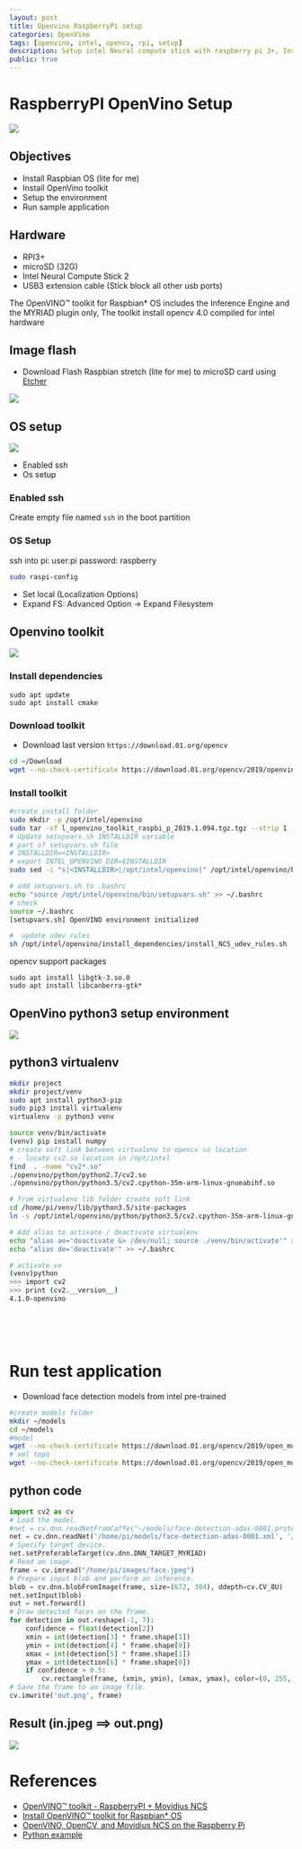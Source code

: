 ```yaml
---
layout: post
title: Openvino RaspberryPi setup
categories: OpenVino
tags: [openvino, intel, opencv, rpi, setup]
description: Setup intel Neural compute stick with raspberry pi 3+, Install toolkit and run sample application 
public: true
---
```

<style>
    img[src*='#logo'] {
    max-width:200px;
}
    
</style>

# RaspberryPI OpenVino Setup
![](/images/open_vino_rpi_install.jpg)

## Objectives
- Install Raspbian OS (lite for me)
- Install OpenVino toolkit
- Setup the environment
- Run sample application

## Hardware
- RPI3+
- microSD (32G)
- Intel Neural Compute Stick 2
- USB3 extension cable (Stick block all other usb ports)


The OpenVINO™ toolkit for Raspbian* OS includes the Inference Engine and the MYRIAD plugin only, The toolkit install opencv 4.0 compiled for intel hardware

## Image flash
- Download Flash Raspbian stretch (lite for me) to microSD card using [Etcher](https://www.balena.io/etcher/)

![](/images/2019-05-07-15-19-14.png#logo)

## OS setup
![](/images/raspbian_logo.png)
- Enabled ssh
- Os setup

### Enabled ssh
Create empty file named `ssh` in the boot partition

### OS Setup
ssh into pi: user:pi password: raspberry
```bash
sudo raspi-config
```
- Set local (Localization Options)
- Expand FS: Advanced Option -> Expand Filesystem   

## Openvino toolkit
![](/images/openvino_logo.png)
### Install dependencies
```
sudo apt update
sudo apt install cmake
```
### Download toolkit
- Download last version `https://download.01.org/opencv`
```bash
cd ~/Download
wget --no-check-certificate https://download.01.org/opencv/2019/openvinotoolkit/l_openvino_toolkit_raspbi_p_2019.1.094.tgz

```
### Install toolkit
```bash
#create install folder
sudo mkdir -p /opt/intel/openvino
sudo tar -xf l_openvino_toolkit_raspbi_p_2019.1.094.tgz.tgz --strip 1 -C /opt/intel/openvino
# Update setupvars.sh INSTALLDIR variable
# part of setupvars.sh file
# INSTALLDIR=<INSTALLDIR>
# export INTEL_OPENVINO_DIR=$INSTALLDIR
sudo sed -i "s|<INSTALLDIR>|/opt/intel/openvino|" /opt/intel/openvino/bin/setupvars.sh

# add setupvars.sh to .bashrc
echo "source /opt/intel/openvino/bin/setupvars.sh" >> ~/.bashrc
# check
source ~/.bashrc 
[setupvars.sh] OpenVINO environment initialized

#  update udev rules
sh /opt/intel/openvino/install_dependencies/install_NCS_udev_rules.sh
```

opencv support packages
```
sudo apt install libgtk-3.so.0
sudo apt install libcanberra-gtk*
```

## OpenVino python3  setup environment

![](/images/python-icon.png#logo)
## python3 virtualenv
```bash
mkdir project
mkdir project/venv
sudo apt install python3-pip
sudo pip3 install virtualenv
virtualenv -p python3 venv

source venv/bin/activate
(venv) pip install numpy
# create soft link between virtualenv to opencv so location
# - locate cv2.so location in /opt/intel
find  . -name "cv2*.so"
./openvino/python/python2.7/cv2.so
./openvino/python/python3.5/cv2.cpython-35m-arm-linux-gnueabihf.so

# from virtualenv lib folder create soft link
cd /home/pi/venv/lib/python3.5/site-packages
ln -s /opt/intel/openvino/python/python3.5/cv2.cpython-35m-arm-linux-gnueabihf.so cv2.so

# Add alias to activate / deactivate virtualenv
echo "alias ae='deactivate &> /dev/null; source ./venv/bin/activate'" >> ~/.bashrc
echo "alias de='deactivate'" >> ~/.bashrc

# activate ve
(venv)python
>>> import cv2
>>> print (cv2.__version__)
4.1.0-openvino
```

&nbsp;  
&nbsp;  
&nbsp;  


# Run test application
- Download face  detection models from intel pre-trained
```bash
#create models folder
mkdir ~/models
cd ~/models
#model
wget --no-check-certificate https://download.01.org/opencv/2019/open_model_zoo/R1/models_bin/face-detection-adas-0001/FP16/face-detection-adas-0001.bin
# xml topo
wget --no-check-certificate https://download.01.org/opencv/2019/open_model_zoo/R1/models_bin/face-detection-adas-0001/FP16/face-detection-adas-0001.xml
```

## python code
```python
import cv2 as cv
# Load the model.
#net = cv.dnn.readNetFromCaffe("~/models/face-detection-adas-0001.prototxt","~/models/face-detection-adas-0001.xml")
net = cv.dnn.readNet('/home/pi/models/face-detection-adas-0001.xml', '/home/pi/models/face-detection-adas-0001.bin')
# Specify target device.
net.setPreferableTarget(cv.dnn.DNN_TARGET_MYRIAD)
# Read an image.
frame = cv.imread("/home/pi/images/face.jpeg")
# Prepare input blob and perform an inference.
blob = cv.dnn.blobFromImage(frame, size=(672, 384), ddepth=cv.CV_8U)
net.setInput(blob)
out = net.forward()
# Draw detected faces on the frame.
for detection in out.reshape(-1, 7):
    confidence = float(detection[2])
    xmin = int(detection[3] * frame.shape[1])
    ymin = int(detection[4] * frame.shape[0])
    xmax = int(detection[5] * frame.shape[1])
    ymax = int(detection[6] * frame.shape[0])
    if confidence > 0.5:
        cv.rectangle(frame, (xmin, ymin), (xmax, ymax), color=(0, 255, 0),thickness=8)
# Save the frame to an image file.
cv.imwrite('out.png', frame)
```

## Result (in.jpeg ==> out.png)

![](/images/face_detaction.jpg)


# References
- [OpenVINO™ toolkit - RaspberryPI + Movidius NCS](https://www.youtube.com/watch?v=PNmH_ugW6Zw)
- [Install OpenVINO™ toolkit for Raspbian* OS](https://docs.openvinotoolkit.org/latest/_docs_install_guides_installing_openvino_raspbian.html)
- [OpenVINO, OpenCV, and Movidius NCS on the Raspberry Pi](https://www.pyimagesearch.com/2019/04/08/openvino-opencv-and-movidius-ncs-on-the-raspberry-pi/)
- [Python example](https://github.com/leswright1977/RPi3_NCS2)